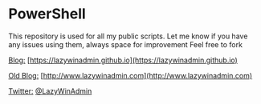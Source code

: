 # PowerShell

This repository is used for all my public scripts.
Let me know if you have any issues using them, always space for improvement
Feel free to fork

<u>Blog:</u> [https://lazywinadmin.github.io](https://lazywinadmin.github.io)

<u>Old Blog:</u> [http://www.lazywinadmin.com](http://www.lazywinadmin.com)

<u>Twitter:</u> [@LazyWinAdmin](https://twitter.com/LazyWinAdm)
